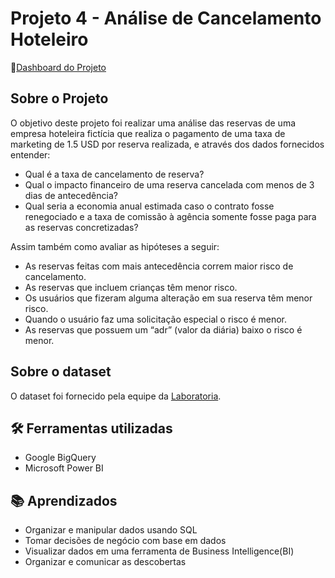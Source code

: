 # Projeto 4 - Análise de Cancelamento Hoteleiro
🔗[Dashboard do Projeto](Projeto04-Analise_Cancelamento_Hoteleiro.pdf)


## Sobre o Projeto
O objetivo deste projeto foi realizar uma análise das reservas de uma empresa hoteleira fictícia que realiza o pagamento de uma taxa de marketing de 1.5 USD por reserva realizada, e através dos dados fornecidos entender:
- Qual é a taxa de cancelamento de reserva?
- Qual o impacto financeiro de uma reserva cancelada com menos de 3 dias de antecedência?
- Qual seria a economia anual estimada caso o contrato fosse renegociado e a taxa de comissão à agência somente fosse paga para as reservas concretizadas?

Assim também como avaliar as hipóteses a seguir:
- As reservas feitas com mais antecedência correm maior risco de cancelamento.
- As reservas que incluem crianças têm menor risco.
- Os usuários que fizeram alguma alteração em sua reserva têm menor risco.
- Quando o usuário faz uma solicitação especial o risco é menor.
- As reservas que possuem um “adr” (valor da diária) baixo o risco é menor.

## Sobre o dataset
O dataset foi fornecido pela equipe da <a href="https://www.kaggle.com/datasets/datacertlaboratoria/projeto-4">Laboratoria</a>.

## 🛠️ Ferramentas utilizadas
- Google BigQuery
- Microsoft Power BI

## 📚 Aprendizados
- Organizar e manipular dados usando SQL
- Tomar decisões de negócio com base em dados
- Visualizar dados em uma ferramenta de Business Intelligence(BI)
- Organizar e comunicar as descobertas
